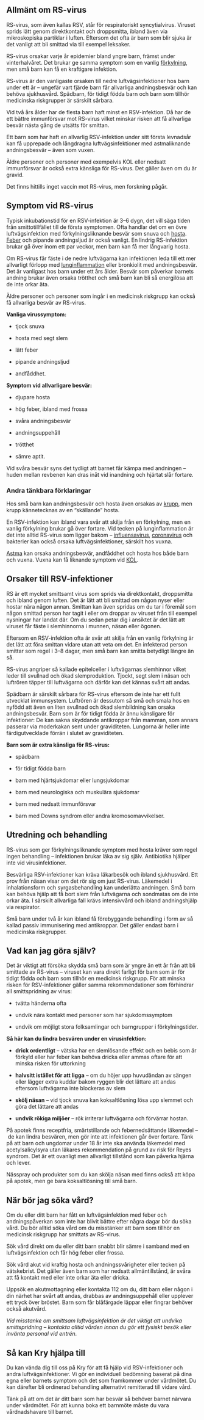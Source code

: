 Allmänt om RS-virus
-------------------

RS-virus, som även kallas RSV, står för respiratoriskt syncytialvirus. Viruset sprids lätt genom direktkontakt och droppsmitta, ibland även via mikroskopiska partiklar i luften. Eftersom det ofta är barn som blir sjuka är det vanligt att bli smittad via till exempel leksaker.

RS-virus orsakar varje år epidemier bland yngre barn, främst under vinterhalvåret. Det brukar ge samma symptom som en vanlig [förkylning](https://www.kry.se/fakta/forkylning/ "forkylning"), men små barn kan få en kraftigare infektion.

RS-virus är den vanligaste orsaken till nedre luftvägsinfektioner hos barn under ett år – ungefär vart fjärde barn får allvarliga andningsbesvär och kan behöva sjukhusvård. Spädbarn, för tidigt födda barn och barn som tillhör medicinska riskgrupper är särskilt sårbara.

Vid två års ålder har de flesta barn haft minst en RSV-infektion. Då har de ett bättre immunförsvar mot RS-virus vilket minskar risken att få allvarliga besvär nästa gång de utsätts för smittan.

Ett barn som har haft en allvarlig RSV-infektion under sitt första levnadsår kan få upprepade och långdragna luftvägsinfektioner med astmaliknande andningsbesvär – även som vuxen.

Äldre personer och personer med exempelvis KOL eller nedsatt immunförsvar är också extra känsliga för RS-virus. Det gäller även om du är gravid.

Det finns hittills inget vaccin mot RS-virus, men forskning pågår.

Symptom vid RS-virus
--------------------

Typisk inkubationstid för en RSV-infektion är 3–6 dygn, det vill säga tiden från smittotillfället till de första symptomen. Ofta handlar det om en övre luftvägsinfektion med förkylningsliknande besvär som snuva och [hosta](https://www.kry.se/fakta/hosta/ "hosta"). [Feber](https://www.kry.se/fakta/feber/ "feber") och pipande andningsljud är också vanligt. En lindrig RS-infektion brukar gå över inom ett par veckor, men barn kan få mer långvarig hosta.

Om RS-virus får fäste i de nedre luftvägarna kan infektionen leda till ett mer allvarligt förlopp med [lunginflammation](https://www.kry.se/fakta/lungsjukdomar/lunginflammation/ "lunginflammation") eller bronkiolit med andningsbesvär. Det är vanligast hos barn under ett års ålder. Besvär som påverkar barnets andning brukar även orsaka trötthet och små barn kan bli så energilösa att de inte orkar äta.

Äldre personer och personer som ingår i en medicinsk riskgrupp kan också få allvarliga besvär av RS-virus.

**Vanliga virussymptom:**

*   tjock snuva
    
*   hosta med segt slem
    
*   lätt feber
    
*   pipande andningsljud
    
*   andfåddhet.
    

**Symptom vid allvarligare besvär:**

*   djupare hosta
    
*   hög feber, ibland med frossa
    
*   svåra andningsbesvär
    
*   andningsuppehåll
    
*   trötthet
    
*   sämre aptit.
    

Vid svåra besvär syns det tydligt att barnet får kämpa med andningen – huden mellan revbenen kan dras inåt vid inandning och hjärtat slår fortare.

### Andra tänkbara förklaringar

Hos små barn kan andningsbesvär och hosta även orsakas av [krupp](https://kry.se/fakta/krupp/ "krupp"), men krupp kännetecknas av en “skällande” hosta.

En RSV-infektion kan ibland vara svår att skilja från en förkylning, men en vanlig förkylning brukar gå över fortare. Vid tecken på lunginflammation är det inte alltid RS-virus som ligger bakom – [influensavirus](https://www.kry.se/fakta/influensa/ "influensavirus"), [coronavirus](https://www.kry.se/fakta/coronavirus/ "coronavirus") och bakterier kan också orsaka luftvägsinfektioner, särskilt hos vuxna.

[Astma](https://www.kry.se/fakta/astma/ "astma") kan orsaka andningsbesvär, andfåddhet och hosta hos både barn och vuxna. Vuxna kan få liknande symptom vid [KOL](https://www.kry.se/fakta/kol/ "kol").

Orsaker till RSV-infektioner
----------------------------

RS är ett mycket smittsamt virus som sprids via direktkontakt, droppsmitta och ibland genom luften. Det är lätt att bli smittad om någon nyser eller hostar nära någon annan. Smittan kan även spridas om du tar i föremål som någon smittad person har tagit i eller om droppar av viruset från till exempel nysningar har landat där. Om du sedan petar dig i ansiktet är det lätt att viruset får fäste i slemhinnorna i munnen, näsan eller ögonen.

Eftersom en RSV-infektion ofta är svår att skilja från en vanlig förkylning är det lätt att föra smittan vidare utan att veta om det. En infekterad person smittar som regel i 3–8 dagar, men små barn kan smitta betydligt längre än så.

RS-virus angriper så kallade epitelceller i luftvägarnas slemhinnor vilket leder till svullnad och ökad slemproduktion. Tjockt, segt slem i näsan och luftrören täpper till luftvägarna och därför kan det kännas svårt att andas.

Spädbarn är särskilt sårbara för RS-virus eftersom de inte har ett fullt utvecklat immunsystem. Luftrören är dessutom så små och smala hos en nyfödd att även en liten svullnad och ökad slembildning kan orsaka andningsbesvär. Barn som är för tidigt födda är ännu känsligare för infektioner: De kan sakna skyddande antikroppar från mamman, som annars passerar via moderkakan sent under graviditeten. Lungorna är heller inte färdigutvecklade förrän i slutet av graviditeten.

**Barn som är extra känsliga för RS-virus:**

*   spädbarn
    
*   för tidigt födda barn
    
*   barn med hjärtsjukdomar eller lungsjukdomar
    
*   barn med neurologiska och muskulära sjukdomar
    
*   barn med nedsatt immunförsvar
    
*   barn med Downs syndrom eller andra kromosomavvikelser.
    

Utredning och behandling
------------------------

RS-virus som ger förkylningsliknande symptom med hosta kräver som regel ingen behandling – infektionen brukar läka av sig själv. Antibiotika hjälper inte vid virusinfektioner.

Besvärliga RSV-infektioner kan kräva läkarbesök och ibland sjukhusvård. Ett prov från näsan visar om det rör sig om just RS-virus. Läkemedel i inhalationsform och syrgasbehandling kan underlätta andningen. Små barn kan behöva hjälp att få bort slem från luftvägarna och sondmatas om de inte orkar äta. I särskilt allvarliga fall krävs intensivvård och ibland andningshjälp via respirator.

Små barn under två år kan ibland få förebyggande behandling i form av så kallad passiv immunisering med antikroppar. Det gäller endast barn i medicinska riskgrupper.

Vad kan jag göra själv?
-----------------------

Det är viktigt att försöka skydda små barn som är yngre än ett år från att bli smittade av RS-virus – viruset kan vara direkt farligt för barn som är för tidigt födda och barn som tillhör en medicinsk riskgrupp. För att minska risken för RSV-infektioner gäller samma rekommendationer som förhindrar all smittspridning av virus:

*   tvätta händerna ofta
    
*   undvik nära kontakt med personer som har sjukdomssymptom
    
*   undvik om möjligt stora folksamlingar och barngrupper i förkylningstider.
    

**Så här kan du lindra besvären under en virusinfektion:**

*   **drick ordentligt** – vätska har en slemlösande effekt och en bebis som är förkyld eller har feber kan behöva dricka eller ammas oftare för att minska risken för uttorkning
    
*   **halvsitt istället för att ligga** – om du höjer upp huvudändan av sängen eller lägger extra kuddar bakom ryggen blir det lättare att andas eftersom luftvägarna inte blockeras av slem
    
*   **skölj näsan** – vid tjock snuva kan koksaltlösning lösa upp slemmet och göra det lättare att andas
    
*   **undvik rökiga miljöer** – rök irriterar luftvägarna och förvärrar hostan.
    

På apotek finns receptfria, smärtstillande och febernedsättande läkemedel – de kan lindra besvären, men gör inte att infektionen går över fortare. Tänk på att barn och ungdomar under 18 år inte ska använda läkemedel med acetylsalicylsyra utan läkares rekommendation på grund av risk för Reyes syndrom. Det är ett ovanligt men allvarligt tillstånd som kan påverka hjärna och lever.

Nässpray och produkter som du kan skölja näsan med finns också att köpa på apotek, men ge bara koksaltlösning till små barn.

När bör jag söka vård?
----------------------

Om du eller ditt barn har fått en luftvägsinfektion med feber och andningspåverkan som inte har blivit bättre efter några dagar bör du söka vård. Du bör alltid söka vård om du misstänker att barn som tillhör en medicinsk riskgrupp har smittats av RS-virus.

Sök vård direkt om du eller ditt barn snabbt blir sämre i samband med en luftvägsinfektion och får hög feber eller frossa.

Sök vård akut vid kraftig hosta och andningssvårigheter eller tecken på vätskebrist. Det gäller även barn som har nedsatt allmäntillstånd, är svåra att få kontakt med eller inte orkar äta eller dricka.

Uppsök en akutmottagning eller kontakta 112 om du, ditt barn eller någon i din närhet har svårt att andas, drabbas av andningsuppehåll eller upplever ett tryck över bröstet. Barn som får blåfärgade läppar eller fingrar behöver också akutvård.

_Vid misstanke om smittsam luftvägsinfektion är det viktigt att undvika smittspridning – kontakta alltid vården innan du gör ett fysiskt besök eller invänta personal vid entrén._

Så kan Kry hjälpa till
----------------------

Du kan vända dig till oss på Kry för att få hjälp vid RSV-infektioner och andra luftvägsinfektioner. Vi gör en individuell bedömning baserat på dina egna eller barnets symptom och det som framkommer under vårdmötet. Du kan därefter bli ordinerad behandling alternativt remitterad till vidare vård.

Tänk på att om det är ditt barn som har besvär så behöver barnet närvara under vårdmötet. För att kunna boka ett barnmöte måste du vara vårdnadshavare till barnet.